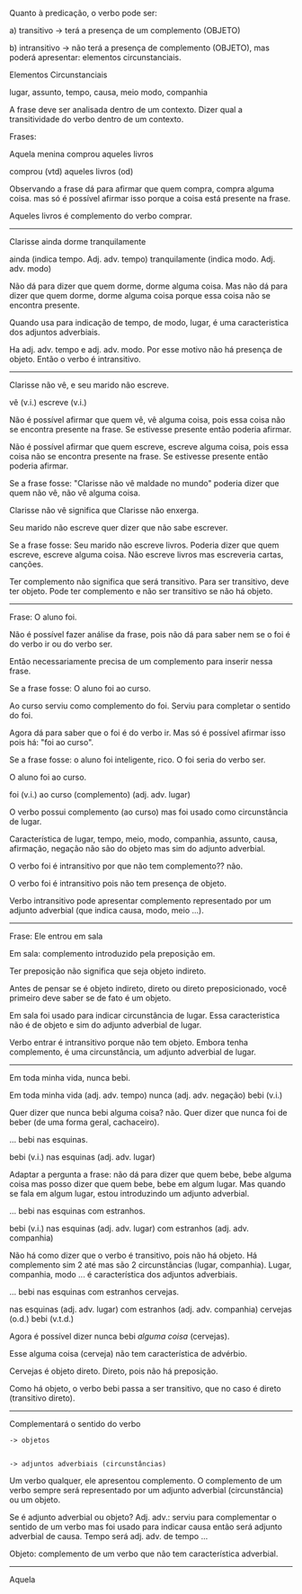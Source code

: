 Quanto à predicação, o verbo pode ser:

a) transitivo -> terá a presença de um complemento (OBJETO)

b) intransitivo -> não terá a presença de complemento (OBJETO),
		               mas poderá apresentar: elementos circunstanciais.

Elementos Circunstanciais

lugar, assunto, tempo, causa, meio   modo, companhia


A frase deve ser analisada dentro de um contexto.
Dizer qual a transitividade do verbo dentro de um contexto.

Frases:

Aquela menina comprou aqueles livros

comprou (vtd)
aqueles livros (od)

Observando a frase dá para afirmar que quem compra, compra alguma coisa.
  mas só é possível afirmar isso porque a coisa está presente na frase.

Aqueles livros é complemento do verbo comprar.

-----------------------

Clarisse ainda dorme tranquilamente

ainda (indica tempo. Adj. adv. tempo)
tranquilamente (indica modo. Adj. adv. modo)

Não dá para dizer que quem dorme, dorme alguma coisa.
Mas não dá para dizer que quem dorme, dorme alguma coisa
porque essa coisa não se encontra presente.

Quando usa para indicação de tempo, de modo, lugar, é uma
caracteristica dos adjuntos adverbiais.

Ha adj. adv. tempo e adj. adv. modo. Por esse
motivo não há presença de objeto. Então o verbo
é intransitivo.

-----------------------

Clarisse não vê, e seu marido não escreve.

vê (v.i.)
escreve (v.i.)

Não é possível afirmar que quem vê, vê alguma coisa, pois
essa coisa não se encontra presente na frase. Se estivesse
presente então poderia afirmar.

Não é possível afirmar que quem escreve, escreve alguma coisa, pois
essa coisa não se encontra presente na frase. Se estivesse presente
então poderia afirmar.

Se a frase fosse: "Clarisse não vê maldade no mundo" poderia
dizer que quem não vê, não vê alguma coisa.

Clarisse não vê significa que Clarisse não enxerga.

Seu marido não escreve quer dizer que não sabe escrever.

Se a frase fosse: Seu marido não escreve livros. Poderia
dizer que quem escreve, escreve alguma coisa.
Não escreve livros mas escreveria cartas, canções.

Ter complemento não significa que será transitivo.
Para ser transitivo, deve ter objeto.
Pode ter complemento e não ser transitivo se não há
objeto.

-----------------------

Frase: O aluno foi.

Não é possível fazer análise da frase, pois
não dá para saber nem se o foi é do verbo ir ou
do verbo ser.

Então necessariamente precisa de um complemento
para inserir nessa frase.

Se a frase fosse: O aluno foi ao curso.

Ao curso serviu como complemento do foi.
Serviu para completar o sentido do foi.

Agora dá para saber que o foi é do verbo ir.
Mas só é possível afirmar isso pois há: "foi ao curso".

Se a frase fosse: o aluno foi inteligente, rico.
O foi seria do verbo ser.

O aluno foi   ao curso.

foi (v.i.)
ao curso (complemento) (adj. adv. lugar)

O verbo possui complemento (ao curso) mas
foi usado como circunstância de lugar.

Característica de lugar, tempo, meio, modo,
companhia, assunto, causa, afirmação, negação
não são do objeto mas sim do adjunto adverbial.

O verbo foi é intransitivo por que não tem complemento?? não.

O verbo foi é intransitivo pois não tem presença de objeto.

Verbo intransitivo pode apresentar complemento representado
por um adjunto adverbial (que indica causa, modo, meio ...).

-----------------------

Frase: Ele entrou em sala

Em sala: complemento introduzido pela preposição em.

Ter preposição não significa que seja objeto indireto.

Antes de pensar se é objeto indireto, direto ou direto
preposicionado, você primeiro deve saber se de fato é
um objeto.

Em sala foi usado para indicar circunstância de lugar.
Essa caracteristica não é de objeto e sim do adjunto
adverbial de lugar.

Verbo entrar é intransitivo porque não tem objeto.
Embora tenha complemento, é uma circunstância, um
adjunto adverbial de lugar.

-----------------------

Em toda minha vida, nunca bebi.

Em toda minha vida (adj. adv. tempo)
nunca (adj. adv. negação)
bebi (v.i.)

Quer dizer que nunca bebi alguma coisa? não.
Quer dizer que nunca foi de beber (de uma
forma geral, cachaceiro).

... bebi nas esquinas.

bebi (v.i.)
nas esquinas (adj. adv. lugar)

Adaptar a pergunta a frase: não dá para dizer
que quem bebe, bebe alguma coisa mas posso dizer 
que quem bebe, bebe em algum lugar.
Mas quando se fala em algum lugar, estou introduzindo
um adjunto adverbial.

...  bebi nas esquinas com estranhos.

bebi (v.i.)
nas esquinas (adj. adv. lugar)
com estranhos (adj. adv. companhia)

Não há como dizer que o verbo é transitivo, pois
não há objeto.
Há complemento sim 2 até mas são
2 circunstâncias (lugar, companhia). Lugar,
companhia, modo ... é característica dos
adjuntos adverbiais.

...  bebi nas esquinas com estranhos cervejas.

nas esquinas (adj. adv. lugar)
com estranhos (adj. adv. companhia)
cervejas (o.d.)
bebi (v.t.d.)

Agora é possível dizer nunca bebi *alguma coisa* (cervejas).

Esse alguma coisa (cerveja) não tem característica de advérbio.

Cervejas é objeto direto.
Direto, pois não há preposição.

Como há objeto, o verbo bebi passa a ser transitivo, que
no caso é direto (transitivo direto).

-----------------------

Complementará o sentido do verbo


  	-> objetos

  
  	-> adjuntos adverbiais (circunstâncias)


Um verbo qualquer, ele apresentou complemento.
O complemento de um verbo sempre será representado
por um adjunto adverbial (circunstância) ou um objeto.

Se é adjunto adverbial ou objeto?
Adj. adv.: serviu para complementar o sentido de um verbo
mas foi usado para indicar causa então será
adjunto adverbial de causa. Tempo será adj. adv. de tempo ...

Objeto: complemento de um verbo que não tem característica
adverbial.

-----------------------

Aquela 
